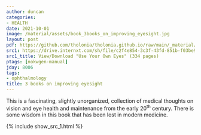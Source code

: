 ```yaml
---
author: duncan
categories:
- HEALTH
date: 2021-10-01
image: /material/assets/book_3books_on_improving_eyesight.jpg
layout: post
pdf: https://github.com/tholonia/tholonia.github.io/raw/main/_material/assets/book_3books_on_improving_eyesight.zip
src1: https://drive.internxt.com/sh/file/c2f4e854-3c3f-43fd-851b-f03be9f7ed2b/4c12567e280c624f612b39abb26091c7664bb075a9a05f4468d33403eaef6d4e
src1_title: View/Download "Use Your Own Eyes" (334 pages)
ptags: [nokwgen-manual]
jday: 8006
tags:
- ophthalmology
title: 3 books on improving eyesight
---
```


This is a fascinating, slightly unorganized, collection of medical thoughts on vision and eye health and maintenance from the early 20<sup>th</sup> century. There is some wisdom in this book that has been lost in modern medicine.

<!--more-->



{% include show_src_1.html %}

